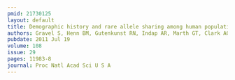 ```yaml
---
pmid: 21730125
layout: default
title: Demographic history and rare allele sharing among human populations.
authors: Gravel S, Henn BM, Gutenkunst RN, Indap AR, Marth GT, Clark AG, Yu F, Gibbs RA, Bustamante CD, 1000 Genomes Project
pubdate: 2011 Jul 19
volume: 108
issue: 29
pages: 11983-8
journal: Proc Natl Acad Sci U S A
---
```

